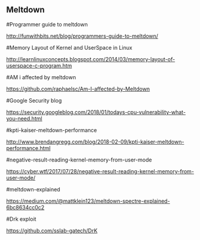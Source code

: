 ## Meltdown

#Programmer guide to meltdown

http://funwithbits.net/blog/programmers-guide-to-meltdown/

#Memory Layout of Kernel and UserSpace in Linux

http://learnlinuxconcepts.blogspot.com/2014/03/memory-layout-of-userspace-c-program.htm

#AM i affected by meltdown

https://github.com/raphaelsc/Am-I-affected-by-Meltdown

#Google Security blog

https://security.googleblog.com/2018/01/todays-cpu-vulnerability-what-you-need.html

#kpti-kaiser-meltdown-performance

http://www.brendangregg.com/blog/2018-02-09/kpti-kaiser-meltdown-performance.html

#negative-result-reading-kernel-memory-from-user-mode

https://cyber.wtf/2017/07/28/negative-result-reading-kernel-memory-from-user-mode/

#meltdown-explained

https://medium.com/@mattklein123/meltdown-spectre-explained-6bc8634cc0c2

#Drk exploit

https://github.com/sslab-gatech/DrK
